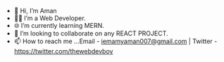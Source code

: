 - 👋 Hi, I’m Aman
- 👨‍💻 I’m a Web Developer.
- 🌐 I’m currently learning MERN.
- 🤝 I’m looking to collaborate on any REACT PROJECT.
- 📫 How to reach me ...Email - iemamyaman007@gmail.com | Twitter - https://twitter.com/thewebdevboy

<!---
iamamyaman/iamamyaman is a ✨ special ✨ repository because its `README.md` (this file) appears on your GitHub profile.
You can click the Preview link to take a look at your changes.
--->
